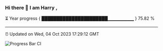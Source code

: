 ### Hi there 👋 I am Harry , 

⏳ Year progress { ██████████████████████▁▁▁▁▁▁▁▁ } 75.82 %

---

⏰ Updated on Wed, 04 Oct 2023 17:29:12 GMT

![Progress Bar CI](https://github.com/duykhang68/duykhang68/workflows/Progress%20Bar%20CI/badge.svg)
